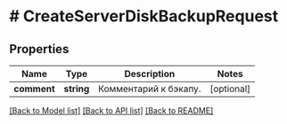 # # CreateServerDiskBackupRequest

## Properties

Name | Type | Description | Notes
------------ | ------------- | ------------- | -------------
**comment** | **string** | Комментарий к бэкапу. | [optional]

[[Back to Model list]](../../README.md#models) [[Back to API list]](../../README.md#endpoints) [[Back to README]](../../README.md)
